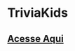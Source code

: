 # TriviaKids
<h2> <a href="https://igorcosta12.github.io/triviakids" target="_blank"> Acesse Aqui</a></h2>
